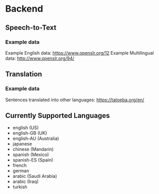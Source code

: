 # Backend

## Speech-to-Text

### Example data

Example English data: https://www.openslr.org/12
Example Multilingual data: http://www.openslr.org/94/

## Translation

### Example data

Sentences translated into other languages: https://tatoeba.org/en/

## Currently Supported Languages

- english (US)
- english-GB (UK)
- english-AU (Australia)
- japanese
- chinese (Mandarin)
- spanish (Mexico)
- spanish-ES (Spain)
- french
- german
- arabic (Saudi Arabia)
- arabic (Iraq)
- turkish